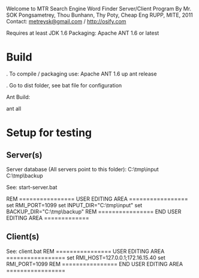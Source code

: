 Welcome to MTR Search Engine Word Finder Server/Client Program
By Mr. SOK Pongsametrey, Thou Bunhann, Thy Poty, Cheap Eng RUPP, MITE, 2011
Contact: metreysk@gmail.com / http://osify.com

Requires at least JDK 1.6
Packaging: Apache ANT 1.6 or latest

# Build
. To compile / packaging use: Apache ANT 1.6 up
  ant release
  
. Go to dist folder, see bat file for configuration  

Ant Build:

  ant all

# Setup for testing
## Server(s)
Server database (All servers point to this folder): 
  C:\tmp\input
  C:\tmp\backup
  
See: start-server.bat

REM ================ USER EDITING AREA =================
set RMI_PORT=1099
set INPUT_DIR="C:\tmp\input"
set BACKUP_DIR="C:\tmp\backup"
REM ================ END USER EDITING AREA =============  
  
## Client(s) 

See: client.bat
REM ================ USER EDITING AREA =================
set RMI_HOST=127.0.0.1;172.16.15.40
set RMI_PORT=1099
REM ================ END USER EDITING AREA =================

